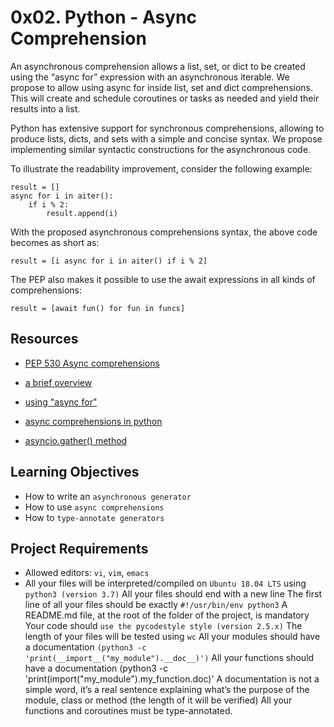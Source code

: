 # 0x02. Python - Async Comprehension

An asynchronous comprehension allows a list, set, or dict to be created using the “async for” expression with an asynchronous iterable. We propose to allow using async for inside list, set and dict comprehensions. This will create and schedule coroutines or tasks as needed and yield their results into a list.

Python has extensive support for synchronous comprehensions, allowing to produce lists, dicts, and sets with a simple and concise syntax. We propose implementing similar syntactic constructions for the asynchronous code.

To illustrate the readability improvement, consider the following example:

```
result = []
async for i in aiter():
    if i % 2:
        result.append(i)
```
With the proposed asynchronous comprehensions syntax, the above code becomes as short as:

```
result = [i async for i in aiter() if i % 2]
```
The PEP also makes it possible to use the await expressions in all kinds of comprehensions:

```
result = [await fun() for fun in funcs]
```
## Resources

+ [PEP 530 Async comprehensions](https://peps.python.org/pep-0530/)

+ [a brief overview](https://www.blog.pythonlibrary.org/2017/02/14/whats-new-in-python-asynchronous-comprehensions-generators/)

+ [using "async for"](https://superfastpython.com/asyncio-async-for/)

+ [async comprehensions in python](https://superfastpython.com/asynchronous-comprehensions/#:~:text=An%20asynchronous%20comprehension%20allows%20a,list%2C%20set%20and%20dict%20comprehensions.&text=This%20will%20create%20and%20schedule,their%20results%20into%20a%20list.)

+ [asyncio.gather() method](https://superfastpython.com/asyncio-gather/)

## Learning Objectives

+ How to write an `asynchronous generator`
+ How to use `async comprehensions`
+ How to `type-annotate generators`

## Project Requirements

+ Allowed editors: `vi`, `vim`, `emacs`
+ All your files will be interpreted/compiled on `Ubuntu 18.04 LTS` using `python3 (version 3.7)`
All your files should end with a new line
The first line of all your files should be exactly `#!/usr/bin/env python3`
A README.md file, at the root of the folder of the project, is mandatory
Your code should `use the pycodestyle style (version 2.5.x)`
The length of your files will be tested using `wc`
All your modules should have a documentation `(python3 -c 'print(__import__("my_module").__doc__)')`
All your functions should have a documentation (python3 -c 'print(import("my_module").my_function.doc)'
A documentation is not a simple word, it’s a real sentence explaining what’s the purpose of the module, class or method (the length of it will be verified)
All your functions and coroutines must be type-annotated.
